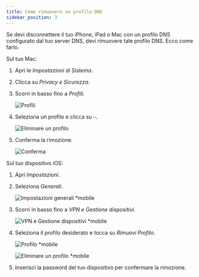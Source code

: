 ```yaml
---
title: Come rimuovere un profilo DNS
sidebar_position: 3
---
```


Se devi disconnettere il tuo iPhone, iPad o Mac con un profilo DNS configurato dal tuo server DNS, devi rimuovere tale profilo DNS. Ecco come farlo.

Sul tuo Mac:

1. Apri le *Impostazioni di Sistema*.

1. Clicca su *Privacy e Sicurezza*.

1. Scorri in basso fino a *Profili*.

    ![Profili](https://cdn.adtidy.org/content/kb/dns/private/solving_problems/deleting-dns-profile/profiles.png)

1. Seleziona un profilo e clicca su `–`.

    ![Eliminare un profilo](https://cdn.adtidy.org/content/kb/dns/private/solving_problems/deleting-dns-profile/delete.png)

1. Conferma la rimozione.

    ![Conferma](https://cdn.adtidy.org/content/kb/dns/private/solving_problems/deleting-dns-profile/confirm.png)

Sul tuo dispositivo iOS:

1. Apri *Impostazioni*.

1. Seleziona *Generali*.

    ![Impostazioni generali *mobile](https://cdn.adtidy.org/content/kb/dns/private/solving_problems/deleting-dns-profile/general.jpeg)

1. Scorri in basso fino a *VPN e Gestione dispositivi*.

    ![VPN e Gestione dispositivi *mobile](https://cdn.adtidy.org/content/kb/dns/private/solving_problems/deleting-dns-profile/vpn.jpeg)

1. Seleziona il profilo desiderato e tocca su *Rimuovi Profilo*.

    ![Profilo *mobile](https://cdn.adtidy.org/content/kb/dns/private/solving_problems/deleting-dns-profile/profile.jpeg)

    ![Eliminare un profilo *mobile](https://cdn.adtidy.org/content/kb/dns/private/solving_problems/deleting-dns-profile/remove.jpeg)

1. Inserisci la password del tuo dispositivo per confermare la rimozione.
